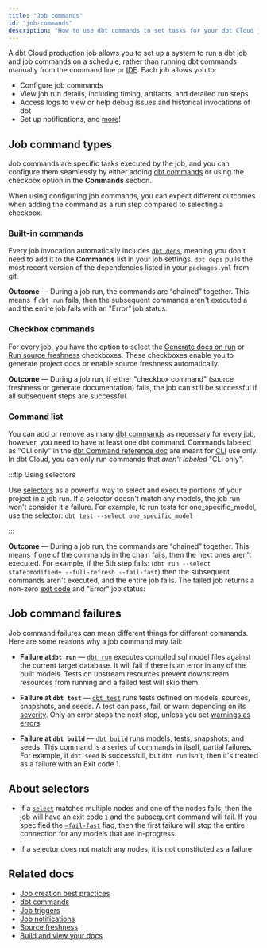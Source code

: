 ```yaml
---
title: "Job commands"
id: "job-commands"
description: "How to use dbt commands to set tasks for your dbt Cloud jobs."
---
```


A dbt Cloud production job allows you to set up a system to run a dbt job and job commands on a schedule, rather than running dbt commands manually from the command line or [IDE](/docs/get-started/develop-in-the-cloud). Each job allows you to:

- Configure job commands
- View job run details, including timing, artifacts, and detailed run steps
- Access logs to view or help debug issues and historical invocations of dbt
- Set up notifications, and [more](/docs/deploy/deployments#dbt-cloud)!

## Job command types

Job commands are specific tasks executed by the job, and you can configure them seamlessly by either adding [dbt commands](/reference/dbt-commands) or using the checkbox option in the **Commands** section. 

When using configuring job commands, you can expect different outcomes when adding the command as a run step compared to selecting a checkbox.

<Lightbox src ="/img/docs/dbt-cloud/using-dbt-cloud/job-commands.gif" title="Configuring checkbox and commands list"/>


### Built-in commands

Every job invocation automatically includes [`dbt deps`](/reference/commands/deps), meaning you don't need to add it to the **Commands** list in your job settings. `dbt deps` pulls the most recent version of the dependencies listed in your `packages.yml` from git. 

**Outcome** &mdash; During a job run, the commands are “chained” together. This means if `dbt run` fails, then the subsequent commands aren't executed a and the entire job fails with an "Error" job status.


<Lightbox src="/img/docs/dbt-cloud/using-dbt-cloud/fail-dbtdeps.jpg" title="A job run with a failed dbt deps run step"/>

### Checkbox commands

For every job, you have the option to select the [Generate docs on run](/docs/collaborate/build-and-view-your-docs) or [Run source freshness](/docs/deploy/source-freshness) checkboxes. These checkboxes enable you to generate project docs or enable source freshness automatically.

**Outcome** &mdash; During a job run, if either "checkbox command" (source freshness or generate documentation) fails, the job can still be successful if all subsequent steps are successful. 

### Command list

You can add or remove as many [dbt commands](/reference/dbt-commands) as necessary for every job, however, you need to have at least one dbt command. 
Commands labeled as "CLI only" in the [dbt Command reference doc](/reference/dbt-commands) are meant for [CLI](/docs/get-started/about-the-cli) use only. In dbt Cloud, you can only run commands that _aren't labeled_ "CLI only".


:::tip Using selectors

Use [selectors](/reference/node-selection/syntax) as a powerful way to select and execute portions of your project in a job run. If a selector doesn't match any models, the job run won't consider it a failure. For example, to run tests for one_specific_model, use the selector: `dbt test --select one_specific_model`

:::
   
    
**Outcome** &mdash;  During a job run, the commands are “chained” together. This means if one of the commands in the chain fails, then the next ones aren't executed. For example, if the 5th step fails:
(`dbt run --select state:modified+ --full-refresh --fail-fast`)
then the subsequent commands aren't executed, and the entire job fails. The failed job returns a non-zero [exit code](/reference/exit-codes) and "Error" job status:

<Lightbox src ="/img/docs/dbt-cloud/using-dbt-cloud/skipped-jobs.jpg" title="A job run with a failed run step and subsequent job failure"/>

## Job command failures

Job command failures can mean different things for different commands. Here are some reasons why a job command may fail:

- **Failure at`dbt run`** &mdash; [`dbt run`](/reference/commands/run) executes compiled sql model files against the current target database. It will fail if there is an error in any of the built models. Tests on upstream resources prevent downstream resources from running and a failed test will skip them.
    
- **Failure at `dbt test`** &mdash;  [`dbt test`](/reference/commands/test) runs tests defined on models, sources, snapshots, and seeds. A test can pass, fail, or warn depending on its [severity](reference/resource-configs/severity). Only an error stops the next step, unless you set [warnings as errors](/reference/global-configs#warnings-as-errors)

- **Failure at `dbt build`** &mdash; [`dbt build`](/reference/commands/build) runs models, tests, snapshots, and seeds. This command is a series of commands in itself, partial failures. For example, if `dbt seed` is successfull, but `dbt run` isn't, then it's treated as a failure with an Exit code 1.

## About selectors

- If a [`select`](/reference/node-selection/set-operators) matches multiple nodes and one of the nodes fails, then the job will have an exit code `1` and the subsequent command will fail. If you specified the [`—fail-fast`](/reference/global-configs#failing-fast) flag, then the first failure will stop the entire connection for any models that are in-progress. 

- If a selector does not match any nodes, it is not constituted as a failure


## Related docs
- [Job creation best practices](https://discourse.getdbt.com/t/job-creation-best-practices-in-dbt-cloud-feat-my-moms-lasagna/2980)
- [dbt commands](/reference/dbt-commands)
- [Job triggers](/docs/deploy/job-triggers)
- [Job notifications](/docs/deploy/job-notifications)
- [Source freshness](/docs/deploy/source-freshness)
- [Build and view your docs](/docs/collaborate/build-and-view-your-docs)
